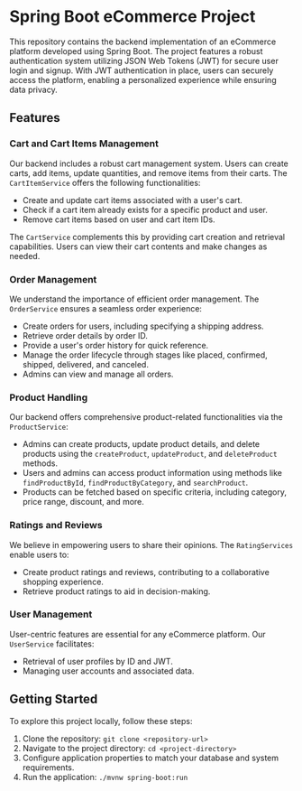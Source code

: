 # Spring Boot eCommerce Project

This repository contains the backend implementation of an eCommerce platform developed using Spring Boot. The project features a robust authentication system utilizing JSON Web Tokens (JWT) for secure user login and signup. With JWT authentication in place, users can securely access the platform, enabling a personalized experience while ensuring data privacy.

## Features

### Cart and Cart Items Management

Our backend includes a robust cart management system. Users can create carts, add items, update quantities, and remove items from their carts. The `CartItemService` offers the following functionalities:

- Create and update cart items associated with a user's cart.
- Check if a cart item already exists for a specific product and user.
- Remove cart items based on user and cart item IDs.

The `CartService` complements this by providing cart creation and retrieval capabilities. Users can view their cart contents and make changes as needed.

### Order Management

We understand the importance of efficient order management. The `OrderService` ensures a seamless order experience:

- Create orders for users, including specifying a shipping address.
- Retrieve order details by order ID.
- Provide a user's order history for quick reference.
- Manage the order lifecycle through stages like placed, confirmed, shipped, delivered, and canceled.
- Admins can view and manage all orders.

### Product Handling

Our backend offers comprehensive product-related functionalities via the `ProductService`:

- Admins can create products, update product details, and delete products using the `createProduct`, `updateProduct`, and `deleteProduct` methods.
- Users and admins can access product information using methods like `findProductById`, `findProductByCategory`, and `searchProduct`.
- Products can be fetched based on specific criteria, including category, price range, discount, and more.

### Ratings and Reviews

We believe in empowering users to share their opinions. The `RatingServices` enable users to:

- Create product ratings and reviews, contributing to a collaborative shopping experience.
- Retrieve product ratings to aid in decision-making.

### User Management

User-centric features are essential for any eCommerce platform. Our `UserService` facilitates:

- Retrieval of user profiles by ID and JWT.
- Managing user accounts and associated data.

## Getting Started

To explore this project locally, follow these steps:

1. Clone the repository: `git clone <repository-url>`
2. Navigate to the project directory: `cd <project-directory>`
3. Configure application properties to match your database and system requirements.
4. Run the application: `./mvnw spring-boot:run`


